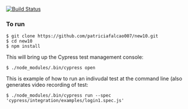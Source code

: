 [![Build Status](https://travis-ci.org/jaffamonkey/cypress-examples.svg?branch=master)](https://travis-ci.org/jaffamonkey/cypress-examples)

### To run

```
$ git clone https://github.com/patriciafalcao007/new10.git
$ cd new10
$ npm install
````

This will bring up the Cypress test management console:

```
$ ./node_modules/.bin/cypress open 
```

This is example of how to run an indivudal test at the command line (also generates video recording of test:

```
$ ./node_modules/.bin/cypress run --spec 'cypress/integration/examples/login1.spec.js'
```
